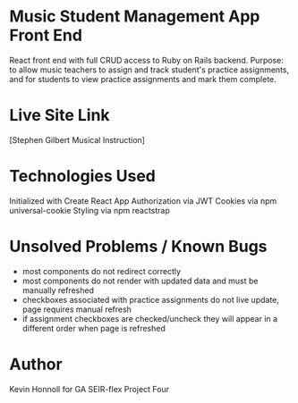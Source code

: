 # Music Student Management App Front End  

React front end with full CRUD access to Ruby on Rails backend.
Purpose: to allow music teachers to assign and track student's practice assignments, and for students to view practice assignments and mark them complete.

# Live Site Link  
[Stephen Gilbert Musical Instruction]  

# Technologies Used
Initialized with Create React App
Authorization via JWT
Cookies via npm universal-cookie
Styling via npm reactstrap

# Unsolved Problems / Known Bugs  
* most components do not redirect correctly
* most components do not render with updated data and must be manually refreshed
* checkboxes associated with practice assignments do not live update, page requires manual refresh
* if assignment checkboxes are checked/uncheck they will appear in a different order when page is refreshed

# Author  
Kevin Honnoll for GA SEIR-flex Project Four
